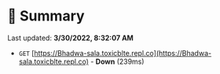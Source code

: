 # 📖 Summary
Last updated: **3/30/2022, 8:32:07 AM**

- `GET` [https://Bhadwa-sala.toxicblte.repl.co](https://Bhadwa-sala.toxicblte.repl.co) - **Down** (239ms)
